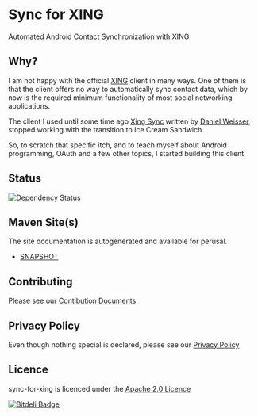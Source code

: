 Sync for XING
=============
Automated Android Contact Synchronization with XING

Why?
------
I am not happy with the official [XING](http://www.xing.de) client in many ways. One of them is that
the client offers no way to automatically sync contact data, which by now is the required minimum
functionality of most social networking applications.

The client I used until some time ago
[Xing Sync](https://play.google.com/store/apps/details?id=de.danielweisser.android.xingsync)
written by [Daniel Weisser](http://www.danielweisser.de/blog/),
stopped working with the transition to Ice Cream Sandwich.

So, to scratch that specific itch, and to teach myself about Android programming, OAuth and a
few other topics, I started building this client.

Status
------
[![Dependency Status](https://www.versioneye.com/user/projects/528f31c4632bac8091000069/badge.png)](https://www.versioneye.com/user/projects/528f31c4632bac8091000069)


Maven Site(s)
-------------
The site documentation is autogenerated and available for perusal.
* [SNAPSHOT](http://sync-for-xing.gurkensalat.com/site/0.5.0-SNAPSHOT/)

Contributing
------
Please see our [Contibution Documents](https://github.com/hakan42/sync-for-xing/blob/master/CONTRIBUTING.md)

Privacy Policy
--------------
Even though nothing special is declared, please see our [Privacy Policy](https://github.com/hakan42/sync-for-xing/blob/master/CONTRIBUTING.md)

Licence
-------
sync-for-xing is licenced under the [Apache 2.0 Licence](http://www.apache.org/licenses/LICENSE-2.0)


[![Bitdeli Badge](https://d2weczhvl823v0.cloudfront.net/hakan42/sync-for-xing/trend.png)](https://bitdeli.com/free "Bitdeli Badge")

